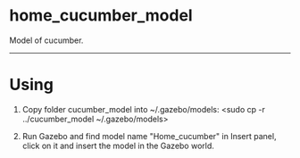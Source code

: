 # home_cucumber_model
Model of cucumber.
***

# Using
1. Copy folder cucumber_model into ~/.gazebo/models:
    <sudo cp -r ../cucumber_model ~/.gazebo/models>

2. Run Gazebo and find model name "Home_cucumber" in Insert panel, click on it and insert the model in the Gazebo world.
